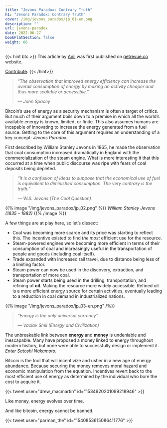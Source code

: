 ```yaml
---
title: "Jevons Paradox: Contrary Truth"
h1: "Jevons Paradox: Contrary Truth"
cover: /img/jevons_paradox/jp_01-en.png
description: ""
url: jevons-paradox
date: 2022-06-27
bookFlatSection: false
weight: 66
---
```


{{< hint btc >}}
This article by [Anil](https://twitter.com/anilsaidso) was first published on [getrevue.co](http://web.archive.org/web/20220627172832/https://www.getrevue.co/profile/anilsaidso/issues/jevons-paradox-contrary-truth-1242351) website.

[Contribute](/contribute/).
{{< /hint>}}

> *“The observation that improved energy efficiency can increase the overall consumption of energy by making an activity cheaper and thus more scalable or accessible.”* 
> 
> _— John Spacey_

Bitcoin’s use of energy as a security mechanism is often a target of critics. But much of their argument boils down to a premise in which all the world’s available energy is known, limited, or finite. This also assumes humans are incapable of innovating to increase the energy generated from a fuel source. Getting to the core of this argument requires an understanding of a key concept: _Jevons Paradox._

First described by William Stanley Jevons in 1865, he made the observation that coal consumption increased dramatically in England with the commercialization of the steam engine. What is more interesting it that this occurred at a time when public discourse was ripe with fears of coal deposits being depleted.

> _“It is a confusion of ideas to suppose that the economical use of fuel is equivalent to diminished consumption. The very contrary is the truth.”_
> 
> _— W.S. Jevons (The Coal Question)_

{{% image "/img/jevons_paradox/jp_02.png" %}}
*William Stanley Jevons (1835 – 1882)*
{{% /image %}}

A few things are at play here, so let’s dissect:

- Coal was becoming more scarce and its price was starting to reflect this. The incentive existed to find _the most_ efficient use for the resource.
- Steam-powered engines were becoming more efficient in terms of their consumption of coal and increasingly useful in the transportation of people and goods (including coal itself).
- Trade expanded with increased rail travel, due to distance being less of a limiting factor.
- Steam power can now be used in the discovery, extraction, and transportation of more coal.
- Steam power starts being used in the drilling, transportation, and refining of **oil**. Making the resource more widely accessible. Refined oil is a more efficient energy source for certain activities, eventually leading to a reduction in coal demand in industrialized nations.

{{% image "/img/jevons_paradox/jp_03-en.png" /%}}

> *“Energy is the only universal currency”* 
> 
> _— Vaclav Smil (Energy and Civilization)_

The unbreakable link between **energy** and **money** is undeniable and inescapable. Many have proposed a money linked to energy throughout modern history, but none were able to successfully design or implement it. _Enter Satoshi Nakamoto._

Bitcoin is the tool that will incentivize and usher in a new age of energy abundance. Because securing the money removes moral hazard and economic manipulation from the equation. Incentives revert back to the most efficient use of energy as determined by the individual who bore the cost to acquire it.

{{< tweet user="drew_macmartin" id="1534920201099218946" >}}

Like money, energy evolves over time.

And like bitcoin, energy cannot be banned.

{{< tweet user="parman_the" id="1540853615086411776" >}}